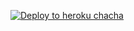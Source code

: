 


[![Deploy to heroku chacha](https://www.herokucdn.com/deploy/button.svg)](https://dashboard.heroku.com/new?template=https://github.com/SHIVVHF/tx2)
